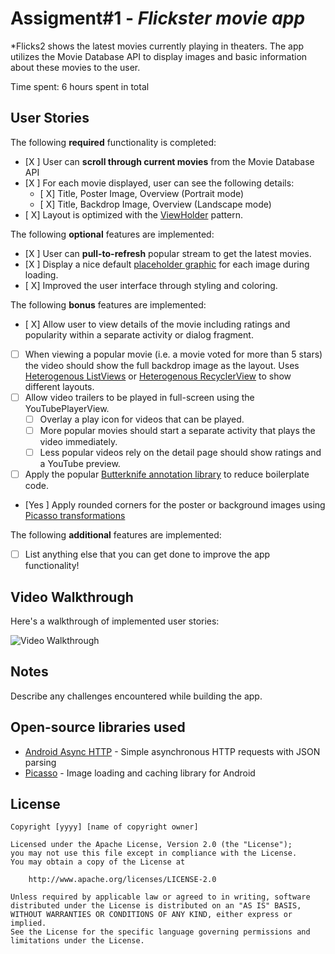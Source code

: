 # Assigment#1 - *Flickster movie app*

*Flicks2 shows the latest movies currently playing in theaters. The app utilizes the Movie Database API to display images and basic information about these movies to the user.
 
 Time spent: 6 hours spent in total
 
 ## User Stories
 
 The following **required** functionality is completed:
 
 * [X ] User can **scroll through current movies** from the Movie Database API
 * [X ] For each movie displayed, user can see the following details:
   * [ X] Title, Poster Image, Overview (Portrait mode)
   * [ X] Title, Backdrop Image, Overview (Landscape mode)
 * [ X] Layout is optimized with the [ViewHolder](http://guides.codepath.com/android/Using-an-ArrayAdapter-with-ListView#improving-performance-with-the-viewholder-pattern) pattern.
 
 The following **optional** features are implemented:
 
 * [X ] User can **pull-to-refresh** popular stream to get the latest movies.
 * [X ] Display a nice default [placeholder graphic](http://guides.codepath.com/android/Displaying-Images-with-the-Picasso-Library#configuring-picasso) for each image during loading.
 * [ X] Improved the user interface through styling and coloring.
 
 The following **bonus** features are implemented:
 
 * [ X] Allow user to view details of the movie including ratings and popularity within a separate activity or dialog fragment.
 * [ ] When viewing a popular movie (i.e. a movie voted for more than 5 stars) the video should show the full backdrop image as the layout.  Uses [Heterogenous ListViews](http://guides.codepath.com/android/Implementing-a-Heterogenous-ListView) or [Heterogenous RecyclerView](http://guides.codepath.com/android/Heterogenous-Layouts-inside-RecyclerView) to show different layouts.
 * [ ] Allow video trailers to be played in full-screen using the YouTubePlayerView.
     * [ ] Overlay a play icon for videos that can be played.
     * [ ] More popular movies should start a separate activity that plays the video immediately.
     * [ ] Less popular videos rely on the detail page should show ratings and a YouTube preview.
 * [ ] Apply the popular [Butterknife annotation library](http://guides.codepath.com/android/Reducing-View-Boilerplate-with-Butterknife) to reduce boilerplate code.
 * [Yes ] Apply rounded corners for the poster or background images using [Picasso transformations](https://guides.codepath.com/android/Displaying-Images-with-the-Picasso-Library#other-transformations)
 
 The following **additional** features are implemented:
 
 * [ ] List anything else that you can get done to improve the app functionality!
 
## Video Walkthrough

Here's a walkthrough of implemented user stories:

<img src='http://i.imgur.com/WKNb90R.gif' title='Video Walkthrough' width='' alt='Video Walkthrough' />

## Notes

Describe any challenges encountered while building the app.

## Open-source libraries used

- [Android Async HTTP](https://github.com/loopj/android-async-http) - Simple asynchronous HTTP requests with JSON parsing
- [Picasso](http://square.github.io/picasso/) - Image loading and caching library for Android


## License

    Copyright [yyyy] [name of copyright owner]

    Licensed under the Apache License, Version 2.0 (the "License");
    you may not use this file except in compliance with the License.
    You may obtain a copy of the License at

        http://www.apache.org/licenses/LICENSE-2.0

    Unless required by applicable law or agreed to in writing, software
    distributed under the License is distributed on an "AS IS" BASIS,
    WITHOUT WARRANTIES OR CONDITIONS OF ANY KIND, either express or implied.
    See the License for the specific language governing permissions and
    limitations under the License.


